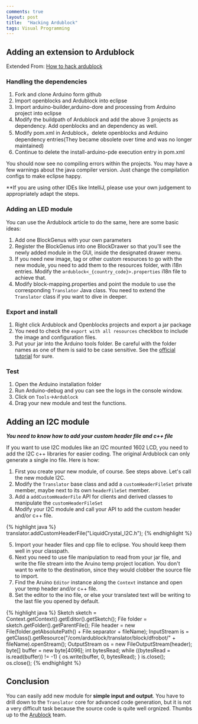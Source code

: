 ```yaml
---
comments: true
layout: post
title:  "Hacking Ardublock"
tags: Visual Programming
---
```


## Adding an extension to Ardublock

Extended From: [How to hack ardublock](http://blog.ardublock.com/2012/05/04/how-to-hack-ardublock/)

### Handling the dependencies

1. Fork and clone Arduino form github
2. Import openblocks and Ardublock into eclipse
3. Import arduino-builder,arduino-dore and processing from Arduino project into eclipse
4. Modify the buildpath of Ardublock and add the above 3 projects as dependency. Add openblocks and an dependency as well.
5. Modify pom.xml in Ardublock，delete openblocks and Arduino dependency entries(They became obsolete over time and was no longer maintained)
6. Continue to delete the install-arduino-pde execution entry in pom.xml

You should now see no compiling errors within the projects. You may have a few warnings about the java compiler version. Just change the compilation configs to make eclipse happy.

**If you are using other IDEs like IntelliJ, please use your own judgement to appropriately adapt the steps.

### Adding an LED module


You can use the Ardublock article to do the same, here are some basic ideas:

1. Add one BlockGenus with your own parameters
2. Register the BlockGenus into one BlockDrawer so that you'll see the newly added module in the GUI, inside the designated drawer menu.
3. If you need new image, tag or other custom resources to go with the new module, you need to add them to the resources folder, with i18n entries. Modify the `ardublock<_{country_code}>.properties` i18n file to achieve that.
4. Modify block-mapping.properties and point the module to use the corresponding `Translator` Java class. You need to extend the `Translator` class if you want to dive in deeper.

### Export and install

1. Right click Ardublock and Openblocks projects and export a jar package
2. You need to check the `export with all resources` checkbox to include the image and configuration files.
3. Put your jar into the Arduino tools folder. Be careful with the folder names as one of them is said to be case sensitive. See the [official tutorial](http://blog.ardublock.com/2012/05/04/how-to-hack-ardublock/) for sure.


### Test

1. Open the Arduino installation folder
2. Run Arduino-debug and you can see the logs in the console window.
3. Click on `Tools`->`Ardublock`
4. Drag your new module and test the functions.


## Adding an I2C module


***You need to know how to add your custom header file and c++ file***

If you want to use I2C modules like an I2C mounted 1602 LCD, you need to add the I2C c++ libraries for easier coding. The original Ardublock can only generate a single ino file. Here is how:

1. First you create your new module, of course. See steps above. Let's call the new module I2C.
2. Modify the `Translator` base class and add a `customHeaderFileSet` private member, maybe next to its own `headerFileSet` member.
3. Add a `addCustomHeaderFile` API for clients and derived classes to manipulate the `customHeaderFileSet` 
4. Modify your I2C module and call your API to add the custom header and/or c++ file.

{% highlight java %}
	translator.addCustomHeaderFile("LiquidCrystal_I2C.h");
{% endhighlight %}

5. Import your header files and cpp file to eclipse. You should keep them well in your classpath.
6. Next you need to use file manipulation to read from your jar file, and write the file stream into the Aruino temp project location. You don't want to write to the destination, since they would clobber the source file to import.
7. Find the Aruino `Editor` instance along the `Context` instance and open your temp header and/or c++ file.
8. Set the editor to the ino file, or else your translated text will be writing to the last file you opened by default.

{% highlight java %}
Sketch sketch = Context.getContext().getEditor().getSketch();
File folder = sketch.getFolder().getParentFile();
File header = new File(folder.getAbsolutePath() + File.separator + fileName);
InputStream is = getClass().getResource("/com/ardublock/translator/block/dfrobot/" + fileName).openStream();
OutputStream os = new FileOutputStream(header);
byte[] buffer = new byte[4096];
int bytesRead;
while ((bytesRead = is.read(buffer)) != -1) {
	os.write(buffer, 0, bytesRead);
}
is.close();
os.close();
{% endhighlight %}


## Conclusion

You can easily add new module for **simple input and output**.
You have to drill down to the `Translator` core for advanced code generation, but it is not a very difficult task because the source code is quite well orgnized. Thumbs up to the [Arublock](http://blog.ardublock.com) team.


